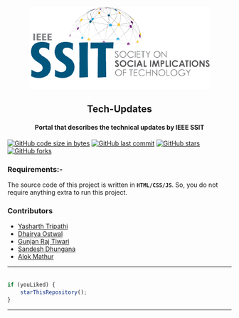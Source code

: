  <p align="center">
    <img src="./assets/img/logo.png" />
    <h2 align="center">Tech-Updates</h2>
    <h4 align="center">Portal that describes the technical updates by IEEE SSIT</h4>
</p>

[![GitHub code size in bytes](https://img.shields.io/github/languages/code-size/ieeessitvit/Tech-Updates?logo=github&style=social)](https://github.com/ieeessitvit/) [![GitHub last commit](https://img.shields.io/github/last-commit/ieeessitvit/Tech-Updates?style=social&logo=git)](https://github.com/ieeessitvit/) [![GitHub stars](https://img.shields.io/github/stars/ieeessitvit/Tech-Updates?style=social)](https://github.com/ieeessitvit/Tech-Updates/stargazers) [![GitHub forks](https://img.shields.io/github/forks/ieeessitvit/Tech-Updates?style=social&logo=git)](https://github.com/ieeessitvit/Tech-Updates/network)


### Requirements:-
The source code of this project is written in **`HTML/CSS/JS`**. So, you do not require anything extra to run this project.


### Contributors

- [ Yasharth Tripathi ](https://github.com/yasharthratan)
- [ Dhairya Ostwal ](https://github.com/dhairyaostwal)
- [ Gunjan Raj Tiwari ](https://github.com/)
- [ Sandesh Dhungana ](https://github.com/)
- [Alok Mathur ](https://github.com/)


---------

```javascript

if (youLiked) {
    starThisRepository();
}

```

-----------
